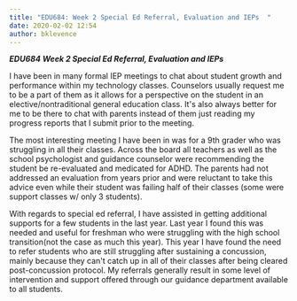 ```yaml
---
title: "EDU684: Week 2 Special Ed Referral, Evaluation and IEPs  "
date: 2020-02-02 12:54
author: bklevence
---
```


***EDU684 Week 2 Special Ed Referral, Evaluation and IEPs***





I have been in many formal IEP meetings to chat about student growth and performance within my technology classes. Counselors usually request me to be a part of them as it allows for a perspective on the student in an elective/nontraditional general education class. It's also always better for me to be there to chat with parents instead of them just reading my progress reports that I submit prior to the meeting.

The most interesting meeting I have been in was for a 9th grader who was struggling in all their classes. Across the board all teachers as well as the school psychologist and guidance counselor were recommending the student be re-evaluated and medicated for ADHD. The parents had not addressed an evaluation from years prior and were reluctant to take this advice even while their student was failing half of their classes (some were support classes w/ only 3 students).

With regards to special ed referral, I have assisted in getting additional supports for a few students in the last year. Last year I found this was needed and useful for freshman who were struggling with the high school transition(not the case as much this year). This year I have found the need to refer students who are still struggling after sustaining a concussion, mainly because they can't catch up in all of their classes after being cleared post-concussion protocol. My referrals generally result in some level of intervention and support offered through our guidance department available to all students.
